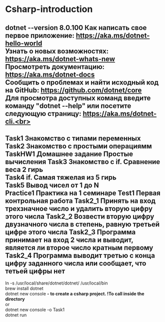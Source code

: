 # Csharp-introduction
dotnet --version
8.0.100
Как написать свое первое приложение: https://aka.ms/dotnet-hello-world <br>
Узнать о новых возможностях: https://aka.ms/dotnet-whats-new <br>
Просмотреть документацию: https://aka.ms/dotnet-docs <br>
Сообщить о проблемах и найти исходный код на GitHub: https://github.com/dotnet/core <br>
Для просмотра доступных команд введите команду "dotnet --help" или посетите следующую страницу: https://aka.ms/dotnet-cli.<br>
---------------------------------------------------------
Task1 Знакомство с типами переменных <br>
Task2 Знакомство с простыми операциямм <br>
TaskHW1 Домашнее задание Простые вычисления
Task3 Знакомство с if. Сравнение веса 2 гирь  <br>
Task4 if. Самая тяжелая из 5 гирь <br>
Task5 Вывод чисел от 1 до N <br>
Practice1 Практика на 1 семинаре
Test1 Первая контрольная работа
Task2_1 Принять на вход трехзначное число и удалить вторую цифру этого числа
Task2_2 Возвести вторую цифру двузначного числа в степень, равную третьей цифре этого числа
Task2_3 Программа принимает на вход 2 числа и выводит, является ли второе число кратным первому
Task2_4 Программа выводит третью с конца цифру заданного числа или сообщает, что тетьей цифры нет
-----------------------------
ln -s /usr/local/share/dotnet/dotnet/ /usr/local/bin<br>
brew install dotnet<br>
dotnet new console **- to create a csharp project. !To call inside the directory**<br>
or<br>
dotnet new console -o Task1<br>
dotnet run<br>

